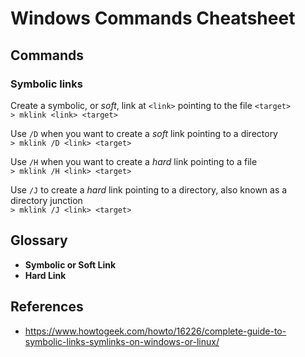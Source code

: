 # Windows Commands Cheatsheet

## Commands

### Symbolic links

Create a symbolic, or _soft_, link at `<link>` pointing to the file `<target>`  
`> mklink <link> <target>`

Use `/D` when you want to create a _soft_ link pointing to a directory  
`> mklink /D <link> <target>`

Use `/H` when you want to create a _hard_ link pointing to a file  
`> mklink /H <link> <target>`

Use `/J` to create a _hard_ link pointing to a directory, also known as a directory junction  
`> mklink /J <link> <target>`

## Glossary

- **Symbolic or Soft Link**
- **Hard Link**

## References

- https://www.howtogeek.com/howto/16226/complete-guide-to-symbolic-links-symlinks-on-windows-or-linux/
